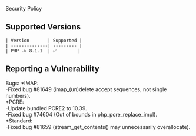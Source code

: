 Security Policy

## Supported Versions

    | Version       | Supported |
    | --------------| --------- |
    | PHP -> 8.1.1  | ✅        |

## Reporting a Vulnerability
Bugs:
*IMAP:<br>
  -Fixed bug #81649 (imap_(un)delete accept sequences, not single numbers).<br>
*PCRE:<br>
  -Update bundled PCRE2 to 10.39.<br>
  -Fixed bug #74604 (Out of bounds in php_pcre_replace_impl).<br>
*Standard:<br>
  -Fixed bug #81659 (stream_get_contents() may unnecessarily overallocate).
